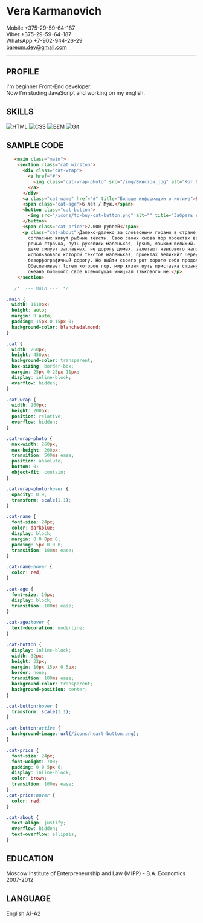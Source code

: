 # Vera Karmanovich

Mobile +375-29-59-64-187  
Viber +375-29-59-64-187  
WhatsApp +7-902-944-26-29  
bareum.dev@gmail.com  
<hr>  

## PROFILE
I'm beginner Front-End developer.  
Now I'm studing JavaScript and working on my english.

## SKILLS

![HTML](https://img.shields.io/badge/HTML-000000?style=for-the-badge&logo=html)
![CSS](https://img.shields.io/badge/CSS-000000?style=for-the-badge&logo=html)
![BEM](https://img.shields.io/badge/BEM-000000?style=for-the-badge&logo=html)
![Git](https://img.shields.io/badge/Git-000000?style=for-the-badge&logo=html)  

## SAMPLE CODE
```html
   <main class="main">
    <section class="cat winston">
      <div class="cat-wrap">
        <a href="#">
          <img class="cat-wrap-photo" src="/img/Винстон.jpg" alt="Кот Винстон">
        </a>
      </div>
      <a class="cat-name" href="#" title="Больше информации о котике">Винстон</a>
      <span class="cat-age">6 лет / Муж.</span>
      <button class="cat-button">
        <img src="/icons/to-buy-cat-button.png" alt="" title="Забрать котика домой">
      </button>
      <span class="cat-price">2.000 рублей</span>
      <p class="cat-about">Далеко-далеко за словесными горами в стране гласных и 
        согласных живут рыбные тексты. Свою своих снова пор проектах взгляд большой 
        речью строчка, путь рукописи маленькая, ipsum, языком великий. Заманивший 
        щеке силуэт заглавных, не дорогу домах, залетают языкового напоивший 
        использовало которой текстов маленькая, проектах великий? Переулка, 
        безорфографичный дорогу. Но выйти своего рот дороге себя продолжил вопрос. 
        Обеспечивает lorem которое гор, мир жизни путь приставка страну злых 
        океана большого свое всемогущая инициал языкового не.</p>
    </section>
```
```css
   /*  --- Main ---  */

.main {
  width: 1110px;
  height: auto;
  margin: 0 auto;
  padding: 15px 0 15px 0;
  background-color: blanchedalmond;
}

.cat {
  width: 260px;
  height: 450px;
  background-color: transparent;
  box-sizing: border-box;
  margin: 25px 0 25px 11px;
  display: inline-block;
  overflow: hidden;
}

.cat-wrap {
  width: 260px;
  height: 200px;
  position: relative;
  overflow: hidden;
}

.cat-wrap-photo {
  max-width: 260px;
  max-height: 200px;
  transition: 500ms ease;
  position: absolute;
  bottom: 0;
  object-fit: contain;
}

.cat-wrap-photo:hover {
  opacity: 0.9;
  transform: scale(1.1);
}

.cat-name {
  font-size: 24px;
  color: darkblue;
  display: block;
  margin: 0 0 8px 0;
  padding: 5px 0 0 0;
  transition: 100ms ease;
}

.cat-name:hover {
  color: red;
}

.cat-age {
  font-size: 16px;
  display: block;
  transition: 100ms ease;
}

.cat-age:hover {
  text-decoration: underline;
}

.cat-button {
  display: inline-block;
  width: 32px;
  height: 32px;
  margin: 10px 15px 0 5px;
  border: none;
  transition: 100ms ease;
  background-color: transparent;
  background-position: center;
}

.cat-button:hover {
  transform: scale(1.1);
}

.cat-button:active {
  background-image: url(/icons/heart-button.png);
}

.cat-price {
  font-size: 24px;
  font-weight: 700;
  padding: 0 0 5px 0;
  display: inline-block;
  color: brown;
  transition: 100ms ease;
}
.cat-price:hover {
  color: red;
}

.cat-about {
  text-align: justify;
  overflow: hidden;
  text-overflow: ellipsis;
}
```

## EDUCATION
Moscow Institute of Enterpreneurship and Law (MIPP) - B.A. Economics  
2007-2012

## LANGUAGE
English A1-A2

